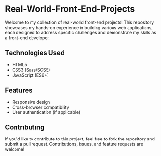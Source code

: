 
# Real-World-Front-End-Projects

Welcome to my collection of real-world front-end projects! This repository showcases my hands-on experience in building various web applications, each designed to address specific challenges and demonstrate my skills as a front-end developer.
## Technologies Used

- HTML5
- CSS3 (Sass/SCSS)
- JavaScript (ES6+)
## Features

- Responsive design
- Cross-browser compatibility
- User authentication (if applicable)
## Contributing

If you'd like to contribute to this project, feel free to fork the repository and submit a pull request. Contributions, issues, and feature requests are welcome!
